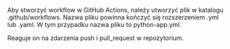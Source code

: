 Aby stworzyć workflow w GitHub Actions, należy utworzyć plik w katalogu .github/workflows. 
Nazwa pliku powinna kończyć się rozszerzeniem .yml lub .yaml. 
W tym przypadku nazwa pliku to python-app.yml.

Reaguje on na zdarzenia push i pull_request w repozytorium.
